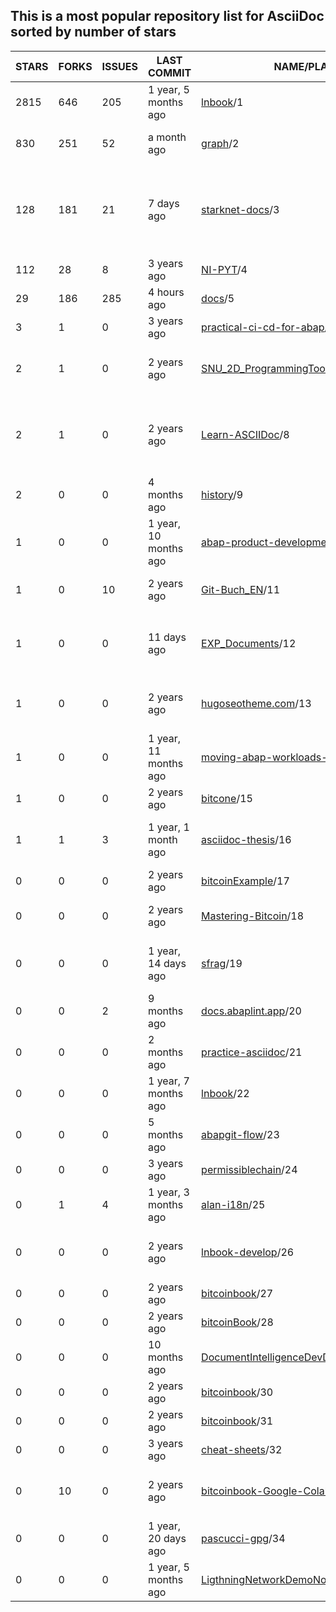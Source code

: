 ## This is a most popular repository list for AsciiDoc sorted by number of stars
|STARS|FORKS|ISSUES|LAST COMMIT|NAME/PLACE|DESCRIPTION|
| --- | --- | --- | --- | --- | --- |
| 2815 | 646 | 205 | 1 year, 5 months ago | [lnbook](https://github.com/lnbook/lnbook)/1 | Mastering the Lightning Network (LN) |
| 830 | 251 | 52 | a month ago | [graph](https://github.com/krlawrence/graph)/2 | Practical Gremlin - An Apache TinkerPop Tutorial |
| 128 | 181 | 21 | 7 days ago | [starknet-docs](https://github.com/starknet-io/starknet-docs)/3 | The repo for Starknet's developer documentation. Includes contribution guidelines and the Starknet documentation supplementary style guide |
| 112 | 28 | 8 | 3 years ago | [NI-PYT](https://github.com/cvut/NI-PYT)/4 | Materiály k předmětu NI-PYT na FIT ČVUT |
| 29 | 186 | 285 | 4 hours ago | [docs](https://github.com/vaadin/docs)/5 | Official documentation for Vaadin and Hilla. |
| 3 | 1 | 0 | 3 years ago | [practical-ci-cd-for-abap](https://github.com/heliconialabs/practical-ci-cd-for-abap)/6 | practical-ci-cd-for-abap |
| 2 | 1 | 0 | 2 years ago | [SNU_2D_ProgrammingTools_IDE_ASCIIDoc](https://github.com/seanpm2001/SNU_2D_ProgrammingTools_IDE_ASCIIDoc)/7 | The ASCIIDoc Programming language IDE submodule for SNU Programming Tools. |
| 2 | 1 | 0 | 2 years ago | [Learn-ASCIIDoc](https://github.com/seanpm2001/Learn-ASCIIDoc)/8 | A repository for showcasing my knowledge of the ASCIIDoc programming language, and continuing to learn the language |
| 2 | 0 | 0 | 4 months ago | [history](https://github.com/avp/history)/9 | Notes on history. |
| 1 | 0 | 0 | 1 year, 10 months ago | [abap-product-development](https://github.com/heliconialabs/abap-product-development)/10 | ABAP Product Development |
| 1 | 0 | 10 | 2 years ago | [Git-Buch_EN](https://github.com/Fossy-Cats/Git-Buch_EN)/11 | English translation of "Das Git-Buch" (The Git Book) |
| 1 | 0 | 0 | 11 days ago | [EXP_Documents](https://github.com/mobilehugh/EXP_Documents)/12 | Sciency fiction table top RPG documentation. Asciidoc to HTML site generation using Antoradocs. |
| 1 | 0 | 0 | 2 years ago | [hugoseotheme.com](https://github.com/devidw/hugoseotheme.com)/13 | Website of the SEO theme for HUGO. Features, Articles, Examples, Documentation. |
| 1 | 0 | 0 | 1 year, 11 months ago | [moving-abap-workloads-to-serverless](https://github.com/heliconialabs/moving-abap-workloads-to-serverless)/14 | Moving ABAP workloads to Serverless |
| 1 | 0 | 0 | 2 years ago | [bitcone](https://github.com/eeeadma/bitcone)/15 | None |
| 1 | 1 | 3 | 1 year, 1 month ago | [asciidoc-thesis](https://github.com/csunibo/asciidoc-thesis)/16 | Un punto di partenza per la scrittura di una tesi in AsciiDoc aderente alle specifiche del DISI. |
| 0 | 0 | 0 | 2 years ago | [bitcoinExample](https://github.com/chanakya1/bitcoinExample)/17 | None |
| 0 | 0 | 0 | 2 years ago | [Mastering-Bitcoin](https://github.com/ShopperooOfficial/Mastering-Bitcoin)/18 | Mastering Bitcoin 2nd Edition - Programming the Open Blockchain |
| 0 | 0 | 0 | 1 year, 14 days ago | [sfrag](https://github.com/sean-clayton/sfrag)/19 | A fantasy tabletop role-playing game where you delve in dungeons and destroy dragons. |
| 0 | 0 | 2 | 9 months ago | [docs.abaplint.app](https://github.com/heliconialabs/docs.abaplint.app)/20 | abaplint.app documentation |
| 0 | 0 | 0 | 2 months ago | [practice-asciidoc](https://github.com/Neos21/practice-asciidoc)/21 | Practice AsciiDoc |
| 0 | 0 | 0 | 1 year, 7 months ago | [lnbook](https://github.com/Forte42/lnbook)/22 | A copy of the Mastering Lightning repository for my own learning |
| 0 | 0 | 0 | 5 months ago | [abapgit-flow](https://github.com/heliconialabs/abapgit-flow)/23 | abapGit Flow |
| 0 | 0 | 0 | 3 years ago | [permissiblechain](https://github.com/virtualkingraj/permissiblechain)/24 | None |
| 0 | 1 | 4 | 1 year, 3 months ago | [alan-i18n](https://github.com/alan-if/alan-i18n)/25 | ALAN Internationalization Project |
| 0 | 0 | 0 | 2 years ago | [lnbook-develop](https://github.com/Kodylow/lnbook-develop)/26 | My work on Mastering Lightning's coding problems, from github.com/lnbook/lnbook |
| 0 | 0 | 0 | 2 years ago | [bitcoinbook](https://github.com/wersw73/bitcoinbook)/27 | None |
| 0 | 0 | 0 | 2 years ago | [bitcoinBook](https://github.com/fabeto10/bitcoinBook)/28 | None |
| 0 | 0 | 0 | 10 months ago | [DocumentIntelligenceDevDocs](https://github.com/KingBromeliad/DocumentIntelligenceDevDocs)/29 | None |
| 0 | 0 | 0 | 2 years ago | [bitcoinbook](https://github.com/adamdoxtater/bitcoinbook)/30 | None |
| 0 | 0 | 0 | 2 years ago | [bitcoinbook](https://github.com/vins059/bitcoinbook)/31 | None |
| 0 | 0 | 0 | 3 years ago | [cheat-sheets](https://github.com/devidw/cheat-sheets)/32 | A collection of school related cheat sheets |
| 0 | 10 | 0 | 2 years ago | [bitcoinbook-Google-Colab](https://github.com/demining/bitcoinbook-Google-Colab)/33 | Mastering Bitcoin 2nd Edition - Programming the Open Blockchain Google Colab |
| 0 | 0 | 0 | 1 year, 20 days ago | [pascucci-gpg](https://github.com/tajmone/pascucci-gpg)/34 | Guida di Mario Pascucci all'uso di GnuPG |
| 0 | 0 | 0 | 1 year, 5 months ago | [LigthningNetworkDemoNode](https://github.com/sgtSong/LigthningNetworkDemoNode)/35 | None |